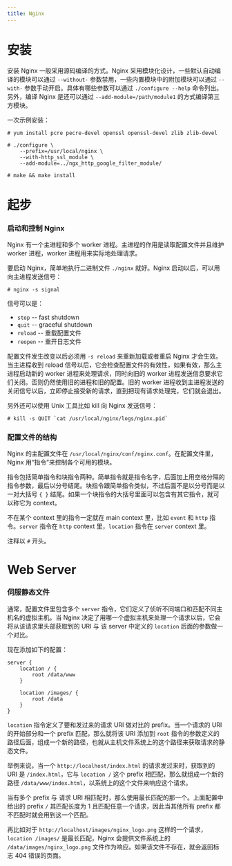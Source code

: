 ```yaml
---
title: Nginx
---
```



安装
====

安装 Nginx 一般采用源码编译的方式。Nginx 采用模块化设计，一些默认自动编译的模块可以通过 `--without-` 参数禁用，一些内置模块中的附加模块可以通过 `--with-` 参数手动开启。具体有哪些参数可以通过 `./configure --help` 命令列出。另外，编译 Nginx 是还可以通过 `--add-module=/path/module1` 的方式编译第三方模块。

一次示例安装：

	# yum install pcre pecre-devel openssl openssl-devel zlib zlib-devel 
	
	# ./configure \
		--prefix=/usr/local/nginx \
		--with-http_ssl_module \
		--add-module=../ngx_http_google_filter_module/

	# make && make install


起步
====

### 启动和控制 Nginx

Nginx 有一个主进程和多个 worker 进程。主进程的作用是读取配置文件并且维护 worker 进程，worker 进程用来实际地处理请求。

要启动 Nginx，简单地执行二进制文件 `./nginx` 就好。Nginx 启动以后，可以用向主进程发送信号：

	# nginx -s signal

信号可以是：

* `stop` -- fast shutdown 
* `quit` -- graceful shutdown
* `reload` -- 重载配置文件
* `reopen` -- 重开日志文件

配置文件发生改变以后必须用 `-s reload` 来重新加载或者重启 Nginx 才会生效。当主进程收到 reload 信号以后，它会检查配置文件的有效性，如果有效，那么主进程启动新的 worker 进程来处理请求，同时向旧的 worker 进程发送信息要求它们关闭。否则仍然使用旧的进程和旧的配置。旧的 worker 进程收到主进程发送的关闭信号以后，立即停止接受新的请求，直到把现有请求处理完，它们就会退出。

另外还可以使用 Unix 工具比如 kill 向 Nginx 发送信号：

	# kill -s QUIT `cat /usr/local/nginx/logs/nginx.pid`


### 配置文件的结构

Nginx 的主配置文件在 `/usr/local/nginx/conf/nginx.conf`。在配置文件里，Nginx 用“指令”来控制各个可用的模块。

指令包括简单指令和块指令两种。简单指令就是指令名字，后面加上用空格分隔的指令参数，最后以分号结尾。块指令跟简单指令类似，不过后面不是以分号而是以一对大括号 `{ }` 结尾。如果一个块指令的大括号里面可以包含有其它指令，就可以称它为 context。

不在某个 context 里的指令一定就在 main context 里，比如 `event` 和 `http` 指令。`server` 指令在 `http` context 里，`location` 指令在 `server` context 里。

注释以 `#` 开头。


Web Server
==========

### 伺服静态文件

通常，配置文件里包含多个 `server` 指令，它们定义了侦听不同端口和匹配不同主机名的虚拟主机。当 Nginx 决定了用哪一个虚拟主机来处理一个请求以后，它会将从该请求里头部获取到的 URI 与 该 server 中定义的 `location` 后面的参数做一个对比。

现在添加如下的配置：

	server {
		location / {
			root /data/www
		}

		location /images/ {
			root /data
		}
	}

`location` 指令定义了要和发过来的请求 URI 做对比的 prefix。当一个请求的 URI 的开始部分和一个 prefix 匹配，那么就将该 URI 添加到 `root` 指令的参数定义的路径后面，组成一个新的路径，也就从主机文件系统上的这个路径来获取请求的静态文件。

举例来说，当一个 `http://localhost/index.html` 的请求发过来时，获取到的 URI 是 `/index.html`，它与 `location /` 这个 prefix 相匹配，那么就组成一个新的路径 `/data/www/index.html`，以系统上的这个文件来响应这个请求。 

当有多个 prefix 与 请求 URI 相匹配时，那么使用最长匹配的那一个。上面配置中给出的 prefix `/` 其匹配长度为 1 且匹配任意一个请求，因此当其他所有 prefix 都不匹配时就会用到这一个匹配。

再比如对于 `http://localhost/images/nginx_logo.png` 这样的一个请求，`location /images/` 是最长匹配，Nginx 会提供文件系统上的 `/data/images/nginx_logo.png` 文件作为响应。如果该文件不存在，就会返回标志 404 错误的页面。
